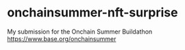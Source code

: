 # onchainsummer-nft-surprise
My submission for the Onchain Summer Buildathon https://www.base.org/onchainsummer
